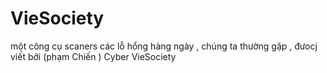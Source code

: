# VieSociety
một công cụ scaners các lỗ hổng hàng ngày , chúng ta thường gặp , đưocj viết bởi (phạm Chiến ) Cyber VieSociety

